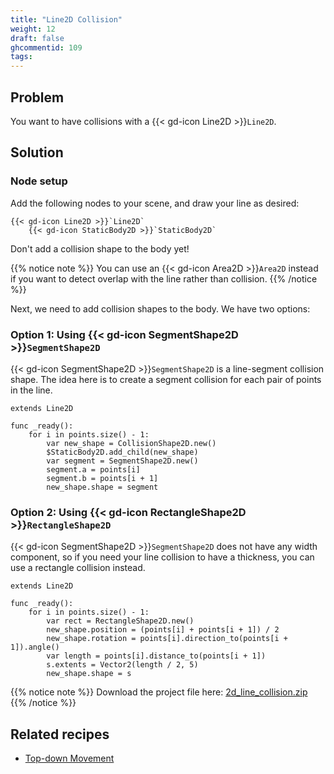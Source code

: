 ```yaml
---
title: "Line2D Collision"
weight: 12
draft: false
ghcommentid: 109
tags:
---
```


## Problem

You want to have collisions with a {{< gd-icon Line2D >}}`Line2D`.

## Solution

### Node setup

Add the following nodes to your scene, and draw your line as desired:

```
{{< gd-icon Line2D >}}`Line2D`
    {{< gd-icon StaticBody2D >}}`StaticBody2D`
```

Don't add a collision shape to the body yet!

{{% notice note %}}
You can use an {{< gd-icon Area2D >}}`Area2D` instead if you want to detect overlap with the line rather than collision.
{{% /notice %}}

Next, we need to add collision shapes to the body. We have two options:

### Option 1: Using {{< gd-icon SegmentShape2D >}}`SegmentShape2D`

{{< gd-icon SegmentShape2D >}}`SegmentShape2D` is a line-segment collision shape. The idea here is to create a segment collision for each pair of points in the line.

```gdscript
extends Line2D

func _ready():
    for i in points.size() - 1:
        var new_shape = CollisionShape2D.new()
        $StaticBody2D.add_child(new_shape)
        var segment = SegmentShape2D.new()
        segment.a = points[i]
        segment.b = points[i + 1]
        new_shape.shape = segment
```

### Option 2: Using {{< gd-icon RectangleShape2D >}}`RectangleShape2D`

{{< gd-icon SegmentShape2D >}}`SegmentShape2D` does not have any width component, so if you need your line collision to have a thickness, you can use a rectangle collision instead.

```gdscript
extends Line2D

func _ready():
    for i in points.size() - 1:
        var rect = RectangleShape2D.new()
        new_shape.position = (points[i] + points[i + 1]) / 2
        new_shape.rotation = points[i].direction_to(points[i + 1]).angle()
        var length = points[i].distance_to(points[i + 1])
        s.extents = Vector2(length / 2, 5)
        new_shape.shape = s
```
{{% notice note %}}
Download the project file here: [2d_line_collision.zip](/godot_recipes/files/2d_line_collision.zip)
{{% /notice %}}


## Related recipes

- [Top-down Movement](/godot_recipes/2d/topdown_movement/)